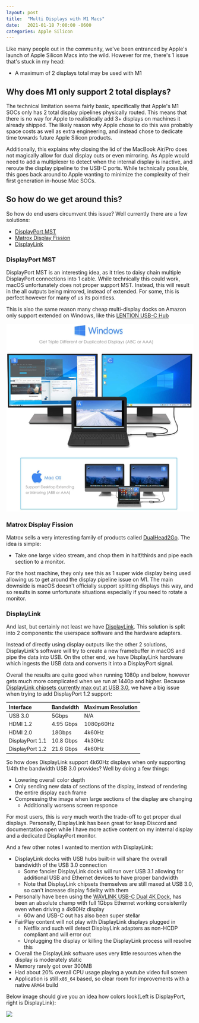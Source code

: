 ```yaml
---
layout: post
title:  "Multi Displays with M1 Macs"
date:   2021-01-18 7:00:00 -0600
categories: Apple Silicon
---
```


Like many people out in the community, we've been entranced by Apple's launch of Apple Silicon Macs into the wild. However for me, there's 1 issue that's stuck in my head:

* A maximum of 2 displays total may be used with M1

## Why does M1 only support 2 total displays?

The technical limitation seems fairly basic, specifically that Apple's M1 SOCs only has 2 total display pipelines physically routed. This means that there is no way for Apple to realistically add 3+ displays on machines it already shipped. The likely reason why Apple chose to do this was probably space costs as well as extra engineering, and instead chose to dedicate time towards future Apple Silicon products.

Additionally, this explains why closing the lid of the MacBook Air/Pro does not magically allow for dual display outs or even mirroring. As Apple would need to add a multiplexer to detect when the internal display is inactive, and reroute the display pipeline to the USB-C ports. While technically possible, this goes back around to Apple wanting to minimize the complexity of their first generation in-house Mac SOCs.

## So how do we get around this?

So how do end users circumvent this issue? Well currently there are a few solutions:

* [DisplayPort MST](#displayport-mst)
* [Matrox Display Fission](#matrox-display-fission)
* [DisplayLink](#displaylink)

### DisplayPort MST

DisplayPort MST is an interesting idea, as it tries to daisy chain multiple DisplayPort connections into 1 cable. While technically this could work, macOS unfortunately does not proper support MST. Instead, this will result in the all outputs being mirrored, instead of extended. For some, this is perfect however for many of us its pointless.

This is also the same reason many cheap multi-display docks on Amazon only support extended on Windows, like this [LENTION USB-C Hub](https://www.amazon.ca/LENTION-DisplayPort-Compatible-Thunderbolt-Chromebook/dp/B07XLJ5GZN/ref=sr_1_1_sspa?dchild=1&keywords=Dual+display+USB+C&qid=1611022861&sr=8-1-spons&psc=1&spLa=ZW5jcnlwdGVkUXVhbGlmaWVyPUEyMDJEUk8xNDNOTFlLJmVuY3J5cHRlZElkPUEwMTg3MTMwMVhOSEhWRU1VRk0wNSZlbmNyeXB0ZWRBZElkPUEwODAxMDM3MUU0NzVFSFZaMDI1RSZ3aWRnZXROYW1lPXNwX2F0ZiZhY3Rpb249Y2xpY2tSZWRpcmVjdCZkb05vdExvZ0NsaWNrPXRydWU=)

![](/images/posts/2021-01-18-DL/71vzWS0TMJL._AC_SL1500_.jpg)

### Matrox Display Fission

Matrox sells a very interesting family of products called [DualHead2Go](https://www.matrox.com/en/video/products/gxm/dualhead2go-series/digital-se). The idea is simple:

* Take one large video stream, and chop them in half/thirds and pipe each section to a monitor.

For the host machine, they only see this as 1 super wide display being used allowing us to get around the display pipeline issue on M1. The main downside is macOS doesn't officially support splitting displays this way, and so results in some unfortunate situations especially if you need to rotate a monitor.

### DisplayLink

And last, but certainly not least we have [DisplayLink](https://www.displaylink.com). This solution is split into 2 components: the userspace software and the hardware adapters.

Instead of directly using display outputs like the other 2 solutions, DisplayLink's software will try to create a new framebuffer in macOS and pipe the data into USB. On the other end, we have DisplayLink hardware which ingests the USB data and converts it into a DisplayPort signal. 

Overall the results are quite good when running 1080p and below, however gets much more complicated when we run at 1440p and higher. Because [DisplayLink chipsets currently max out at USB 3.0](https://www.displaylink.com/integrated-chipsets/dl-6000), we have a big issue when trying to add DisplayPort 1.2 support:

| Interface | Bandwidth | Maximum Resolution |
| :--- | :--- | :--- |
| USB 3.0 | 5Gbps | N/A |
| HDMI 1.2 | 4.95 Gbps | 1080p60Hz |
| HDMI 2.0 | 18Gbps | 4k60Hz |
| DisplayPort 1.1 | 10.8 Gbps | 4k30Hz |
| DisplayPort 1.2 | 21.6 Gbps | 4k60Hz |

So how does DisplayLink support 4k60Hz displays when only supporting 1/4th the bandwidth USB 3.0 provides? Well by doing a few things:

* Lowering overall color depth
* Only sending new data of sections of the display, instead of rendering the entire display each frame
* Compressing the image when large sections of the display are changing
  * Additionally worsens screen responce

For most users, this is very much worth the trade-off to get proper dual displays. Personally, DisplayLink has been great for keep Discord and documentation open while I have more active content on my internal display and a dedicated DisplayPort monitor. 

And a few other notes I wanted to mention with DisplayLink:

* DisplayLink docks with USB hubs built-in will share the overall bandwidth of the USB 3.0 connection
  * Some fancier DisplayLink docks will run over USB 3.1 allowing for additional USB and Ethernet devices to have proper bandwidth
  * Note that DisplayLink chipsets themselves are still maxed at USB 3.0, so can't increase display fidelity with them
* Personally have been using the [WAVLINK USB-C Dual 4K Dock](https://www.wavlink.com/en_us/product/WL-UG69PD2.html), has been an absolute champ with full 1Gbps Ethernet working consistently even when driving a 4k60Hz display
  * 60w and USB-C out has also been super stellar
* FairPlay content will not play with DisplayLink displays plugged in
  * Netflix and such will detect DisplayLink adapters as non-HCDP compliant and will error out
  * Unplugging the display or killing the DisplayLink process will resolve this
* Overall the DisplayLink software uses very little resources when the display is moderately static
 * Memory rarely got over 300MB
 * Had about 20% overall CPU usage playing a youtube video full screen
 * Application is still `x86_64` based, so clear room for improvements with a native `ARM64` build

Below image should give you an idea how colors look(Left is DisplayPort, right is DisplayLink):

![](/images/posts/2021-01-18-DL/Desk-Setup.png)
